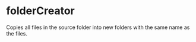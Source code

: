 folderCreator
=============

Copies all files in the source folder into new folders with the same name as the files.
